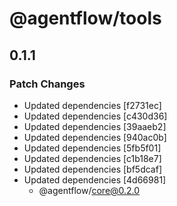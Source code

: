 # @agentflow/tools

## 0.1.1

### Patch Changes

- Updated dependencies [f2731ec]
- Updated dependencies [c430d36]
- Updated dependencies [39aaeb2]
- Updated dependencies [940ac0b]
- Updated dependencies [5fb5f01]
- Updated dependencies [c1b18e7]
- Updated dependencies [bf5dcaf]
- Updated dependencies [4d66981]
  - @agentflow/core@0.2.0
